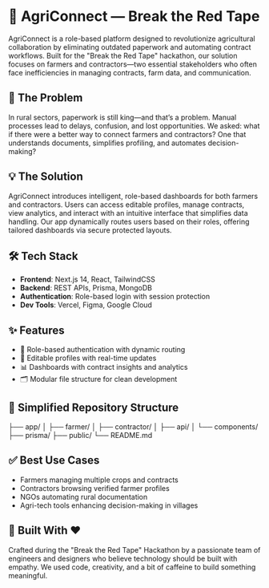 # 🌾 AgriConnect — Break the Red Tape

AgriConnect is a role-based platform designed to revolutionize agricultural collaboration by eliminating outdated paperwork and automating contract workflows. Built for the "Break the Red Tape" hackathon, our solution focuses on farmers and contractors—two essential stakeholders who often face inefficiencies in managing contracts, farm data, and communication.

## 🚨 The Problem

In rural sectors, paperwork is still king—and that’s a problem. Manual processes lead to delays, confusion, and lost opportunities. We asked: what if there were a better way to connect farmers and contractors? One that understands documents, simplifies profiling, and automates decision-making?

## 💡 The Solution

AgriConnect introduces intelligent, role-based dashboards for both farmers and contractors. Users can access editable profiles, manage contracts, view analytics, and interact with an intuitive interface that simplifies data handling. Our app dynamically routes users based on their roles, offering tailored dashboards via secure protected layouts.

## 🛠 Tech Stack

- **Frontend**: Next.js 14, React, TailwindCSS  
- **Backend**: REST APIs, Prisma, MongoDB  
- **Authentication**: Role-based login with session protection  
- **Dev Tools**: Vercel, Figma, Google Cloud  

## ✨ Features

- 🔐 Role-based authentication with dynamic routing
- 👤 Editable profiles with real-time updates
- 📊 Dashboards with contract insights and analytics
- 🗂 Modular file structure for clean development

## 📁 Simplified Repository Structure

├── app/ │ ├── farmer/ │ ├── contractor/ │ ├── api/ │ └── components/ ├── prisma/ ├── public/ └── README.md


## ✅ Best Use Cases

- Farmers managing multiple crops and contracts  
- Contractors browsing verified farmer profiles  
- NGOs automating rural documentation  
- Agri-tech tools enhancing decision-making in villages

## 🤝 Built With ❤️

Crafted during the "Break the Red Tape" Hackathon by a passionate team of engineers and designers who believe technology should be built with empathy. We used code, creativity, and a bit of caffeine to build something meaningful.
